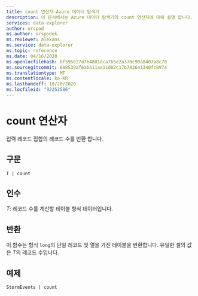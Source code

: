 ```yaml
---
title: count 연산자-Azure 데이터 탐색기
description: 이 문서에서는 Azure 데이터 탐색기의 count 연산자에 대해 설명 합니다.
services: data-explorer
author: orspod
ms.author: orspodek
ms.reviewer: alexans
ms.service: data-explorer
ms.topic: reference
ms.date: 04/16/2020
ms.openlocfilehash: bf595e27d7b4881dca7b5e2a370c90a8407a8c78
ms.sourcegitcommit: 608539af6ab511aa11d82c17b782641340fc8974
ms.translationtype: MT
ms.contentlocale: ko-KR
ms.lasthandoff: 10/20/2020
ms.locfileid: "92252586"
---
```

# <a name="count-operator"></a>count 연산자

입력 레코드 집합의 레코드 수를 반환 합니다.

## <a name="syntax"></a>구문

`T | count`

## <a name="arguments"></a>인수

*T*: 레코드 수를 계산할 테이블 형식 데이터입니다.

## <a name="returns"></a>반환

이 함수는 형식 `long`의 단일 레코드 및 열을 가진 테이블을 반환합니다. 유일한 셀의 값은 *T*의 레코드 수입니다. 

## <a name="example"></a>예제

<!-- csl: https://help.kusto.windows.net/Samples -->
```kusto
StormEvents | count
```
